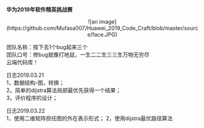 **华为2019年软件精英挑战赛**  

<div align="center">![an image](https://github.com/Mufasa007/Huawei_2019_Code_Craft/blob/master/source/face.JPG)</div> 

团队名称：按下去1个bug起来三个  
团队口号：修bug就像打地鼠，一生二二生三三生万物无穷尽  
云端代码库！  



日志2019.03.21  
1，数据结构-图，转换；  
2，简单的dijstra算法局部最优先获得一个结果；  
3，评价程序的设计；  

日志2019.03.22  
1，使用二维矩阵担任图的外在表示形式；
2，使用dijstra最优路径算法
